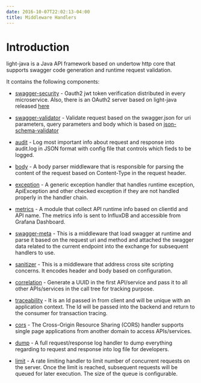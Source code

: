 ```yaml
---
date: 2016-10-07T22:02:13-04:00
title: Middleware Handlers
---
```


# Introduction

light-java is a Java API framework based on undertow http core that supports
swagger code generation and runtime request validation.

It contains the following components:

* [swagger-security](https://networknt.github.io/light-java/middleware/swagger-security/) - 
Oauth2 jwt token verification distributed in every microservice. Also, there is an OAuth2 
server based on light-java released [here](https://github.com/networknt/light-oauth2)

* [swagger-validator](https://networknt.github.io/light-java/middleware/swagger-validator/) - 
Validate request based on the swagger.json for uri parameters, query parameters and body 
which is based on [json-schema-validator](https://github.com/networknt/json-schema-validator)

* [audit](https://networknt.github.io/light-java/middleware/audit/) - Log most important info 
about request and response into audit.log in JSON format with config file that controls which
fieds to be logged.

* [body](https://networknt.github.io/light-java/middleware/body/) - A body parser middleware 
that is responsible for parsing the content of the request based on Content-Type in the 
request header. 

* [exception](https://networknt.github.io/light-java/middleware/exception/) - A generic 
exception handler that handles runtime exception, ApiException and other checked exception 
if they are not handled properly in the handler chain.

* [metrics](https://networknt.github.io/light-java/middleware/metrics/) - A module that collect
API runtime info based on clientId and API name. The metrics info is sent to InfluxDB and 
accessible from Grafana Dashboard.

* [swagger-meta](https://networknt.github.io/light-java/middleware/swagger-meta/) - This is a 
middleware that load swagger at runtime and parse it based on the request uri and method and 
attached the swagger data related to the current endpoint into the exchange for subsequent 
handlers to use.

* [sanitizer](https://networknt.github.io/light-java/middleware/sanitizer/) - This is a 
middleware that address cross site scripting concerns. It encodes header and body based on 
configuration.

* [correlation](https://networknt.github.io/light-java/middleware/correlation/) - Generate
a UUID in the first API/service and pass it to all other APIs/services in the call tree for
tracking purpose.

* [traceability](https://networknt.github.io/light-java/middleware/traceability/) - It is an
Id passed in from client and will be unique with an application context. The Id will be passed
into the backend and return to the consumer for transaction tracing. 

* [cors](https://networknt.github.io/light-java/middleware/cors/) - The Cross-Origin Resource 
Sharing (CORS) handler supports single page applications from another domain to access
 APIs/services.
 
* [dump](https://networknt.github.io/light-java/middleware/dump/) - 
A full request/response log handler to dump everything regarding to request and response 
into log file for developers. 

* [limit](https://networknt.github.io/light-java/middleware/limit/) - 
A rate limiting handler to limit number of concurrent requests on the server.
Once the limit is reached, subsequent requests will be queued for later execution. The
size of the queue is configurable. 

